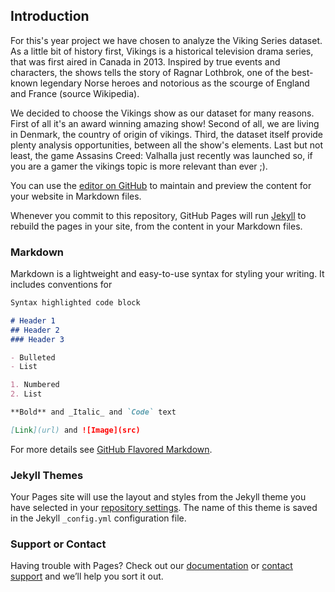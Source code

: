 ## Introduction

For this's year project we have chosen to analyze the Viking Series dataset. As a little bit of history first, Vikings is a historical television drama series, that was first aired in Canada in 2013. Inspired by true events and characters, the shows tells the story of Ragnar Lothbrok, one of the best-known legendary Norse heroes and notorious as the scourge of England and France (source Wikipedia).

We decided to choose the Vikings show as our dataset for many reasons. First of all it's an award winning amazing show! Second of all, we are living in Denmark, the  country of origin of vikings. Third, the dataset itself provide plenty analysis opportunities, between all the show's elements. Last but not least, the game Assasins Creed: Valhalla just recently was launched so, if you are a gamer the vikings topic is more relevant than ever ;).

You can use the [editor on GitHub](https://github.com/G3orgiaa/Social-Graphs/edit/gh-pages/index.md) to maintain and preview the content for your website in Markdown files.

Whenever you commit to this repository, GitHub Pages will run [Jekyll](https://jekyllrb.com/) to rebuild the pages in your site, from the content in your Markdown files.

### Markdown

Markdown is a lightweight and easy-to-use syntax for styling your writing. It includes conventions for

```markdown
Syntax highlighted code block

# Header 1
## Header 2
### Header 3

- Bulleted
- List

1. Numbered
2. List

**Bold** and _Italic_ and `Code` text

[Link](url) and ![Image](src)
```

For more details see [GitHub Flavored Markdown](https://guides.github.com/features/mastering-markdown/).

### Jekyll Themes

Your Pages site will use the layout and styles from the Jekyll theme you have selected in your [repository settings](https://github.com/G3orgiaa/Social-Graphs/settings). The name of this theme is saved in the Jekyll `_config.yml` configuration file.

### Support or Contact

Having trouble with Pages? Check out our [documentation](https://docs.github.com/categories/github-pages-basics/) or [contact support](https://github.com/contact) and we’ll help you sort it out.
